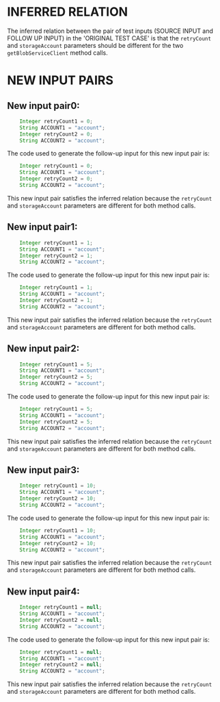 # INFERRED RELATION
The inferred relation between the pair of test inputs (SOURCE INPUT and FOLLOW UP INPUT) in the 'ORIGINAL TEST CASE' is that the `retryCount` and `storageAccount` parameters should be different for the two `getBlobServiceClient` method calls.

# NEW INPUT PAIRS
## New input pair0:
```java
    Integer retryCount1 = 0;
    String ACCOUNT1 = "account";
    Integer retryCount2 = 0;
    String ACCOUNT2 = "account";
```
The code used to generate the follow-up input for this new input pair is:
```java
    Integer retryCount1 = 0;
    String ACCOUNT1 = "account";
    Integer retryCount2 = 0;
    String ACCOUNT2 = "account";
```
This new input pair satisfies the inferred relation because the `retryCount` and `storageAccount` parameters are different for both method calls.

## New input pair1:
```java
    Integer retryCount1 = 1;
    String ACCOUNT1 = "account";
    Integer retryCount2 = 1;
    String ACCOUNT2 = "account";
```
The code used to generate the follow-up input for this new input pair is:
```java
    Integer retryCount1 = 1;
    String ACCOUNT1 = "account";
    Integer retryCount2 = 1;
    String ACCOUNT2 = "account";
```
This new input pair satisfies the inferred relation because the `retryCount` and `storageAccount` parameters are different for both method calls.

## New input pair2:
```java
    Integer retryCount1 = 5;
    String ACCOUNT1 = "account";
    Integer retryCount2 = 5;
    String ACCOUNT2 = "account";
```
The code used to generate the follow-up input for this new input pair is:
```java
    Integer retryCount1 = 5;
    String ACCOUNT1 = "account";
    Integer retryCount2 = 5;
    String ACCOUNT2 = "account";
```
This new input pair satisfies the inferred relation because the `retryCount` and `storageAccount` parameters are different for both method calls.

## New input pair3:
```java
    Integer retryCount1 = 10;
    String ACCOUNT1 = "account";
    Integer retryCount2 = 10;
    String ACCOUNT2 = "account";
```
The code used to generate the follow-up input for this new input pair is:
```java
    Integer retryCount1 = 10;
    String ACCOUNT1 = "account";
    Integer retryCount2 = 10;
    String ACCOUNT2 = "account";
```
This new input pair satisfies the inferred relation because the `retryCount` and `storageAccount` parameters are different for both method calls.

## New input pair4:
```java
    Integer retryCount1 = null;
    String ACCOUNT1 = "account";
    Integer retryCount2 = null;
    String ACCOUNT2 = "account";
```
The code used to generate the follow-up input for this new input pair is:
```java
    Integer retryCount1 = null;
    String ACCOUNT1 = "account";
    Integer retryCount2 = null;
    String ACCOUNT2 = "account";
```
This new input pair satisfies the inferred relation because the `retryCount` and `storageAccount` parameters are different for both method calls.
